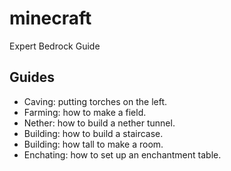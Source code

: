 # minecraft
Expert Bedrock Guide

## Guides

- Caving: putting torches on the left.
- Farming: how to make a field.
- Nether: how to build a nether tunnel.
- Building: how to build a staircase.
- Building: how tall to make a room.
- Enchating: how to set up an enchantment table.

